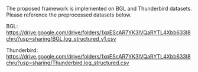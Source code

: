 The proposed framework is implemented on BGL and Thunderbird datasets. Please reference the preprocessed datasets below.

BGL: https://drive.google.com/drive/folders/1xpEScAR7YK3IVQaRYTL4Xbb633I8chru?usp=sharing/BGL.log_structured_v1.csv

Thunderbird: https://drive.google.com/drive/folders/1xpEScAR7YK3IVQaRYTL4Xbb633I8chru?usp=sharing/Thunderbird.log_structured.csv
